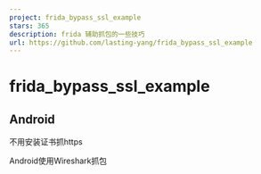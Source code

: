 ```yaml
---
project: frida_bypass_ssl_example
stars: 365
description: frida 辅助抓包的一些技巧
url: https://github.com/lasting-yang/frida_bypass_ssl_example
---
```


frida\_bypass\_ssl\_example
===========================

Android
-------

不用安装证书抓https

Android使用Wireshark抓包
